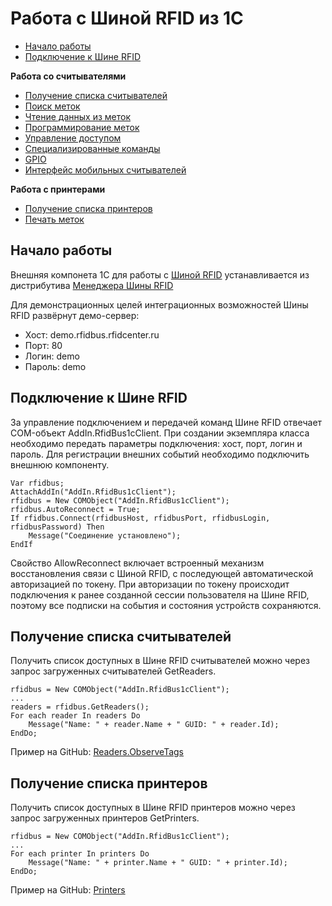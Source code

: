 Работа с Шиной RFID из 1C
========================

* [Начало работы](#GetStarted)
* [Подключение к Шине RFID](#Connect)

**Работа со считывателями**

* [Получение списка считывателей](#GetReaders)
* [Поиск меток](Readers.ObserveTags/README.md)
* [Чтение данных из меток](Readers.Read/README.md)
* [Программирование меток](Readers.Write/README.md)
* [Управление доступом](Readers.Access/README.md)
* [Специализированные команды](Readers.SpecialCommands/README.md)
* [GPIO](Readers.Gpio/README.md)
* [Интерфейс мобильных считывателей](Readers.MobileReadersInterface)

**Работа с принтерами**

* [Получение списка принтеров](#GetPrinters)
* [Печать меток](Printers/README.md)


<a name="GetStarted"></a>Начало работы
-------------

Внешняя компонета 1С для работы с [Шиной RFID](http://rfidcenter.ru/product/rfidbus) устанавливается из
дистрибутива [Менеджера Шины RFID](http://rfidcenter.ru/files/RfidBusManagerSetup.exe)

Для демонстрационных целей интеграционных возможностей Шины RFID развёрнут демо-сервер:
* Хост: demo.rfidbus.rfidcenter.ru
* Порт: 80
* Логин: demo
* Пароль: demo



<a name="Connect"></a>
Подключение к Шине RFID
-----------------------

За управление подключением и передачей команд Шине RFID отвечает COM-объект AddIn.RfidBus1cClient.
При создании экземпляра класса необходимо передать параметры подключения: хост, порт, логин и пароль.
Для регистрации внешних событий необходимо подключить внешнюю компоненту.

```delphi
Var rfidbus;
AttachAddIn("AddIn.RfidBus1cClient");
rfidbus = New COMObject("AddIn.RfidBus1cClient");
rfidbus.AutoReconnect = True;
If rfidbus.Connect(rfidbusHost, rfidbusPort, rfidbusLogin, rfidbusPassword) Then
	Message("Соединение установлено");
EndIf
```

Свойство AllowReconnect включает встроенный механизм восстановления связи с Шиной RFID,
с последующей автоматической авторизацией по токену. При авторизации по токену происходит
подключения к ранее созданной сессии пользователя на Шине RFID, поэтому все подписки на
события и состояния устройств сохраняются.

<a name="GetReaders"></a>
Получение списка считывателей
-----------------------
Получить список доступных в Шине RFID считывателей можно через запрос загруженных считывателей GetReaders.

```delphi
rfidbus = New COMObject("AddIn.RfidBus1cClient");
...
readers = rfidbus.GetReaders();
For each reader In readers Do
	Message("Name: " + reader.Name + " GUID: " + reader.Id);
EndDo;
```

Пример на GitHub: [Readers.ObserveTags](Readers.ObserveTags)


<a name="GetPrinters"></a>
Получение списка принтеров
-----------------------

Получить список доступных в Шине RFID принтеров можно через запрос загруженных принтеров GetPrinters.

```delphi
rfidbus = New COMObject("AddIn.RfidBus1cClient");
...
For each printer In printers Do
	Message("Name: " + printer.Name + " GUID: " + printer.Id);
EndDo;
```

Пример на GitHub: [Printers](Printers)


